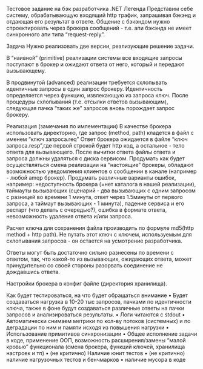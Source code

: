 Тестовое задание на бэк разработчика .NET
Легенда
Представим себе систему, обрабатывающую входящий http трафик, запрашивая бэкэнд и отдающая его результат в ответе. Общение с бэкэндом нужно спроектировать через брокера сообщений - т.е. апи бэкэнда не имеет синхронного апи типа “request-reply”.

Задача
Нужно реализовать две версии, реализующие решение задачи.

В “наивной” (primitive) реализации системы все входящие запросы поступают в брокер и ожидают ответа от него, который и передают вызывающему.

В продвинутой (advanced) реализации требуется схлопывать идентичные запросы в один запрос брокеру. Идентичность определяется через функцию, извлекающую  из запроса ключ. После процедуры схлопывания (т.е. отсылки ответов вызывающим), следующая пачка “таких же” запросов вновь порождает запрос брокеру.

Реализация (замечания по имлементации)
В качестве брокера использовать директорию, где запрос (method, path) кладется в файл  с именем “ключ запроса.req”
Ответ брокера ожидается в файле “ключ запроса.resp”,где первой строкой будет http код, а остальное - тело ответа для вызывающего. После вычитки ответа файлы ответа и запроса должны удаляться с диска сервисом.
Продумать как будет осуществляться смена реализации на “настоящие” брокеры, обладают возможностью уведомления клиентов о сообщении в канале (например - любой amqp брокер).
Продумать различные варианты ошибок, например: недоступность брокера (=нет каталога в нашей реализации), таймауты вызывающих (сценарий - два вызывающих с одним запросом с разницей во времени 1 минута, ответ через 1.5минуты от первого запроса, а таймаут вызывающих - 1 минута), падение сервиса и его рестарт (что делать с очередью?), ошибка в формате ответа, невозможность удаления ответа и/или запроса.

Расчет ключа для сохранения файла производить по формуле md5(http method + http path). Не путать этот ключ с ключем, используемым для схлопывания запросов - он остается на усмотрение разработчика.

Ответы могут быть достаточно сильно разнесены по времени с ответом, так, что какой-то из вызывающих, ожидающих ответа, может принудительно со своей стороны разорвать соединение не дождавшись ответа.

Настройки брокера в конфиг файле (директория хранилища).

Как будет тестироваться, на что будет обращаться внимание
    • Будет создаваться нагрузка в 10-20 тыс запросов, пачками по идентичности ключа, также в фоне будут создаваться различные ответы на пачки запросов и анализироваться результаты.
    • Логи читаются с stdout
    • Автоматически снимаем метрики по кол-ву потоков (системных) и по деградации по ним и памяти исходя из повышения нагрузки
    • Использование примитивов синхронизации
    • Общее исполнение задачи в коде, применение ООП, возможность расширения/замены “малой кровью” функционала (смена брокера, функций ключей, хранилища настроек и тп)
    • (не критично) Наличие юнит тестов
    • (не критично) наличие нагрузочных тестов и бенчмарков
    • наличие мусора в коде








